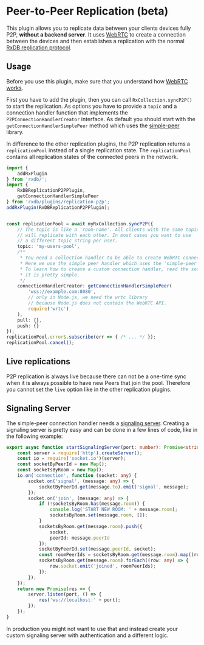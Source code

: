 # Peer-to-Peer Replication (beta)

This plugin allows you to replicate data between your clients devices fully P2P, **without a backend server**.
It uses [WebRTC](https://developer.mozilla.org/en-US/docs/Web/API/WebRTC_API) to create a connection between the devices and then establishes a replication with the normal [RxDB replication protocol](./replication.md).



## Usage

Before you use this plugin, make sure that you understand how [WebRTC works](https://developer.mozilla.org/en-US/docs/Web/API/WebRTC_API).

First you have to add the plugin, then you can call `RxCollection.syncP2P()` to start the replication.
As options you have to provide a `topic` and a connection handler function that implements the `P2PConnectionHandlerCreator` interface. As default you should start with the `getConnectionHandlerSimplePeer` method which uses the [simple-peer](https://github.com/feross/simple-peer) library.

In difference to the other replication plugins, the P2P replication returns a `replicationPool` instead of a single replication state. The `replicationPool` contains all replication states of the connected peers in the network.


```ts
import {
    addRxPlugin
} from 'rxdb/';
import {
    RxDBReplicationP2PPlugin,
    getConnectionHandlerSimplePeer
} from 'rxdb/plugins/replication-p2p';
addRxPlugin(RxDBReplicationP2PPlugin);


const replicationPool = await myRxCollection.syncP2P({
    // The topic is like a 'room-name'. All clients with the same topic
    // will replicate with each other. In most cases you want to use
    // a different topic string per user.
    topic: 'my-users-pool',
    /**
     * You need a collection handler to be able to create WebRTC connections.
     * Here we use the simple peer handler which uses the 'simple-peer' npm library.
     * To learn how to create a custom connection handler, read the source code,
     * it is pretty simple.
     */
    connectionHandlerCreator: getConnectionHandlerSimplePeer(
        'wss://example.com:8080',
        // only in Node.js, we need the wrtc library
        // because Node.js does not contain the WebRTC API.
        require('wrtc')
    ),
    pull: {},
    push: {}
});
replicationPool.error$.subscribe(err => { /* ... */ });
replicationPool.cancel();

```


## Live replications

P2P replication is always live because there can not be a one-time sync when it is always possible to have new Peers that join  the pool. Therefore you cannot set the `live` option like in the other replication plugins.


## Signaling Server

The simple-peer connection handler needs a [signaling server](https://developer.mozilla.org/en-US/docs/Web/API/WebRTC_API/Signaling_and_video_calling). Creating a signaling server is pretty easy and can be done in a few lines of code, like in the following example:

```ts
export async function startSignalingServer(port: number): Promise<string> {
    const server = require('http').createServer();
    const io = require('socket.io')(server);
    const socketByPeerId = new Map();
    const socketsByRoom = new Map();
    io.on('connection', function (socket: any) {
        socket.on('signal', (message: any) => {
            socketByPeerId.get(message.to).emit('signal', message);
        });
        socket.on('join', (message: any) => {
            if (!socketsByRoom.has(message.room)) {
                console.log('START NEW ROOM: ' + message.room);
                socketsByRoom.set(message.room, []);
            }
            socketsByRoom.get(message.room).push({
                socket,
                peerId: message.peerId
            });
            socketByPeerId.set(message.peerId, socket);
            const roomPeerIds = socketsByRoom.get(message.room).map((row: any) => row.peerId);
            socketsByRoom.get(message.room).forEach((row: any) => {
                row.socket.emit('joined', roomPeerIds);
            });
        });
    });
    return new Promise(res => {
        server.listen(port, () => {
            res('ws://localhost:' + port);
        });
    });
}
```

In production you might not want to use that and instead create your custom signaling server with authentication and a different logic.
